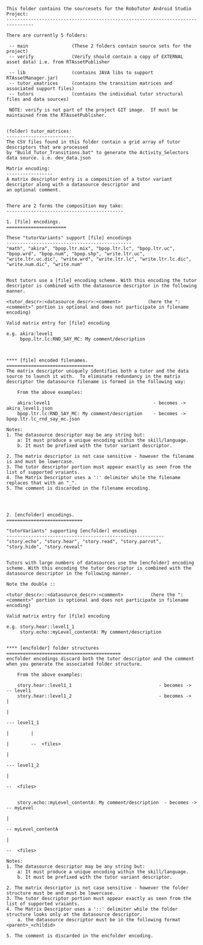 
    This folder contains the sourcesets for the RoboTutor Android Studio Project:
    --------------------------------------------------------------------------------

    There are currently 5 folders:

	 -- main				(These 2 folders contain source sets for the project)
	 -- verify				(Verify should contain a copy of EXTERNAL asset data) i.e. from RTAssetPublisher

     -- lib                 (contains JAVA libs to support RTAssetManager.jar)
     -- tutor_xmatrices     (contains the transition matrices and associated support files)
     -- tutors              (contains the individual tutor structural files and data sources)
	 
	 NOTE: verify is not part of the project GIT image.  If must be maintained from the RTAssetPublisher.
	 
	 
    (folder) tutor_matrices:
    -------------------------
    The CSV files found in this folder contain a grid array of tutor descriptors that are processed
    by "Build_Tutor_Transitions.bat" to generate the Activity_Selectors data source. i.e. dev_data.json

    Matrix encoding:
    -----------------
    A matrix descriptor entry is a composition of a tutor variant descriptor along with a datasource descriptor and
    an optional comment.


    There are 2 forms the composition may take:
    -------------------------------------------

    1. [file] encodings.
    ======================

    These "tutorVariants" support [file] encodings
    ----------------------------------------------
    "math", "akira", "bpop.ltr.mix", "bpop.ltr.lc", "bpop.ltr.uc", "bpop.wrd", "bpop.num", "bpop.shp", "write.ltr.uc", "write.ltr.uc.dic", "write.wrd", "write.ltr.lc", "write.ltr.lc.dic", "write.num.dic", "write.num"


    Most tutors use a [file] encoding scheme. With this encoding the tutor descriptor is combined with the datasource descriptor in the following manner.

    <tutor_descr>:<datasource_descr>:<comment>          (here the ":<comment>" portion is optional and does not participate in filename encoding)

    Valid matrix entry for [file] encoding

    e.g. akira:level1
         bpop.ltr.lc:RND_SAY_MC: My comment/description



    **** [file] encoded filenames.
    ================================
    The matrix descriptor uniquely identifies both a tutor and the data source to launch it with.  To eliminate redundancy in the matrix descriptor the datasource filename is formed in the following way:

        From the above examples:

        akira:level1                                      - becomes ->      akira_level1.json
        bpop.ltr.lc:RND_SAY_MC: My comment/description    - becomes ->      bpop.ltr.lc_rnd_say_mc.json

    Notes:
    1. The datasource descriptor may be any string but:
        a: It must produce a unique encoding within the skill/language.
        b. It must be prefixed with the tutor variant descriptor.

    2. The matrix descriptor is not case sensitive - however the filename is and must be lowercase.
    3. The tutor descriptor portion must appear exactly as seen from the list of supported vraiants.
    4. The Matrix Descriptor uses a ':' delimiter while the filename replaces that with an "_".
    5. The comment is discarded in the filename encoding.




    2. [encfolder] encodings.
    ============================

    "tutorVariants" supporting [encfolder] encodings
    ----------------------------------------------------------
    "story.echo", "story.hear", "story.read", "story.parrot", "story.hide", "story.reveal"


    Tutors with large numbers of datasources use the [encfolder] encoding scheme. With this encoding the tutor descriptor is combined with the datasource descriptor in the following manner.

    Note the double ::

    <tutor_descr>::<datasource_descr>:<comment>          (here the ":<comment>" portion is optional and does not participate in filename encoding)

    Valid matrix entry for [file] encoding

    e.g. story.hear::level1_1
         story.echo::myLevel_contentA: My comment/description


    **** [encfolder] folder structures
    ==========================================
    encfolder encodings discard both the tutor descriptor and the comment when you generate the associated folder structure.

        From the above examples:

        story.hear::level1_1                                - becomes ->      -- level1
        story.hear::level1_2                                - becomes ->            |
                                                                                    |
                                                                                    --- level1_1
                                                                                    |        |
                                                                                    |        --  <files>
                                                                                    |
                                                                                    --- level1_2
                                                                                            |
                                                                                            --  <files>


        story.echo::myLevel_contentA: My comment/description  - becomes ->    -- myLevel
                                                                                    |
                                                                                    -- myLevel_contentA
                                                                                            |
                                                                                            --  <files>

    Notes:
    1. The datasource descriptor may be any string but:
        a: It must produce a unique encoding within the skill/language.
        b. It must be prefixed with the tutor variant descriptor.

    2. The matrix descriptor is not case sensitive - however the folder structure must be and must be lowercase.
    3. The tutor descriptor portion must appear exactly as seen from the list of supported vraiants.
    4. The Matrix Descriptor uses a '::' delimiter while the folder structure looks only at the datasource descriptor.
        a. the datasource descriptor must be in the following format <parent>_<childid>

    5. The comment is discarded in the encfolder encoding.

